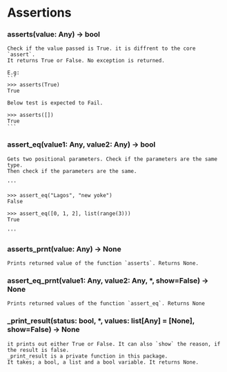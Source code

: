 # Assertions

### asserts(value: Any) -> bool

    Check if the value passed is True. it is diffrent to the core `assert`. 
    It returns True or False. No exception is returned.
    
    E.g:
    ```
    >>> asserts(True)
    True

    Below test is expected to Fail.

    >>> asserts([])
    True
    ```


### assert\_eq(value1: Any, value2: Any) -> bool
    
    Gets two positional parameters. Check if the parameters are the same type. 
    Then check if the parameters are the same. 

    '''

    >>> assert_eq("Lagos", "new yoke")
    False

    >>> assert_eq([0, 1, 2], list(range(3)))
    True

    '''


### asserts\_prnt(value: Any) -> None

    Prints returned value of the function `asserts`. Returns None.


### assert\_eq\_prnt(value1: Any, value2: Any, *, show=False) -> None

    Prints returned values of the function `assert_eq`. Returns None


### \_print\_result(status: bool, *, values: list[Any] = [None], show=False) -> None
    
    it prints out either True or False. It can also `show` the reason, if the result is false. 
    _print_result is a private function in this package.
    It takes; a bool, a list and a bool variable. It returns None.
    
